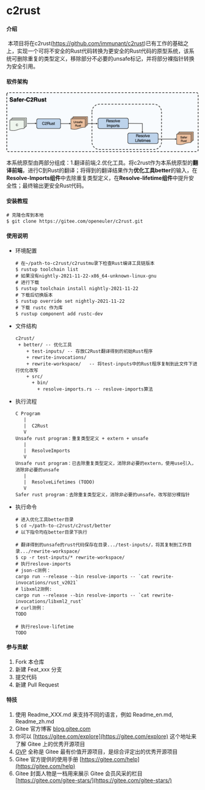 # c2rust

#### 介绍

​        本项目将在c2rust(https://github.com/immunant/c2rust)已有工作的基础之上，实现一个可将不安全的Rust代码转换为更安全的Rust代码的原型系统，该系统可删除重复的类型定义，移除部分不必要的unsafe标记，并将部分裸指针转换为安全引用。

#### 软件架构

![框架图](./picture/框架图.jpg)

​          本系统原型由两部分组成：1.翻译前端;2.优化工具。将c2rust作为本系统原型的**翻译前端**，进行C到Rust的翻译；将得到的翻译结果作为**优化工具better**的输入，在**Resolve-Imports组件**中去除重复类型定义，在**Resolve-lifetime组件**中提升安全性；最终输出更安全Rust代码。

#### 安装教程

```shell
# 克隆仓库到本地
$ git clone https://gitee.com/openeuler/c2rust.git
```

#### 使用说明

+ 环境配置

  ```shell
  # 在~/path-to-c2rust/c2rustmu录下检查Rust编译工具链版本
  $ rustup toolchain list
  # 如果没有nightly-2021-11-22-x86_64-unknown-linux-gnu
  # 进行下载
  $ rustup toolchain install nightly-2021-11-22
  # 下载后切换版本
  $ rustup override set nightly-2021-11-22
  # 下载 rustc 作为库
  $ rustup component add rustc-dev
  ```

+ 文件结构

  ```
  c2rust/
   + better/ -- 优化工具
      + test-inputs/ -- 存放C2Rust翻译得到的初始Rust程序
      + rewrite-invocations/
      + rewrite-workspace/   -- 将test-inputs中的Rust程序复制到此文件下进行优化改写
      + src/
        + bin/
          + resolve-imports.rs -- reslove-imports算法
  ```

+ 执行流程

  ```
  C Program
     |
     |  C2Rust
     V
  Unsafe rust program：重复类型定义 + extern + unsafe
     |
     |  ResolveImports
     V
  Unsafe rust program：已去除重复类型定义，消除非必要的extern，使用use引入，消除非必要的unsafe
     |
     |  ResolveLifetimes (TODO)
     V
  Safer rust program：去除重复类型定义，消除非必要的unsafe，改写部分裸指针
  ```

+ 执行命令

  ```shell
  # 进入优化工具better目录
  $ cd ~/path-to-c2rust/c2rust/better
  # 以下指令均在better目录下执行
  
  # 翻译得到的unsafe的rust代码保存在目录.../test-inputs/，将其复制到工作目录.../rewrite-workspace/
  $ cp -r test-inputs/* rewrite-workspace/
  # 执行reslove-imports
  # json-c测例：
  cargo run --release --bin resolve-imports -- `cat rewrite-invocations/rust_v2021`
  # libxml2测例:
  cargo run --release --bin resolve-imports -- `cat rewrite-invocations/libxml2_rust`
  # curl测例：
  TODO
  
  # 执行reslove-lifetime
  TODO
  ```

#### 参与贡献

1.  Fork 本仓库
2.  新建 Feat_xxx 分支
3.  提交代码
4.  新建 Pull Request


#### 特技

1.  使用 Readme\_XXX.md 来支持不同的语言，例如 Readme\_en.md, Readme\_zh.md
2.  Gitee 官方博客 [blog.gitee.com](https://blog.gitee.com)
3.  你可以 [https://gitee.com/explore](https://gitee.com/explore) 这个地址来了解 Gitee 上的优秀开源项目
4.  [GVP](https://gitee.com/gvp) 全称是 Gitee 最有价值开源项目，是综合评定出的优秀开源项目
5.  Gitee 官方提供的使用手册 [https://gitee.com/help](https://gitee.com/help)
6.  Gitee 封面人物是一档用来展示 Gitee 会员风采的栏目 [https://gitee.com/gitee-stars/](https://gitee.com/gitee-stars/)